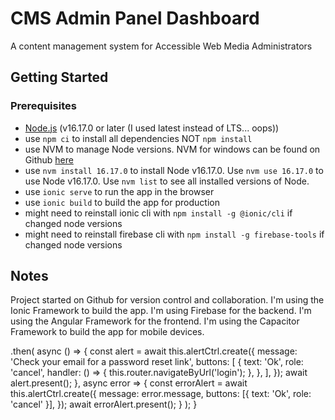 # CMS Admin Panel Dashboard
A content management system for Accessible Web Media Administrators

## Getting Started
### Prerequisites
- [Node.js](https://nodejs.org/en/) (v16.17.0 or later (I used latest instead of LTS... oops))
- use `npm ci` to install all dependencies NOT `npm install`
- use NVM to manage Node versions. NVM for windows can be found on Github [here](https://github.com/coreybutler/nvm-windows)
- use `nvm install 16.17.0` to install Node v16.17.0. Use `nvm use 16.17.0` to use Node v16.17.0. Use `nvm list` to see all installed versions of Node.
- use `ionic serve` to run the app in the browser
- use `ionic build` to build the app for production
- might need to reinstall ionic cli with `npm install -g @ionic/cli` if changed node versions
- might need to reinstall firebase cli with `npm install -g firebase-tools` if changed node versions

## Notes

Project started on Github for version control and collaboration.  I'm using the Ionic Framework to build the app.  I'm using Firebase for the backend.  I'm using the Angular Framework for the frontend.  I'm using the Capacitor Framework to build the app for mobile devices.




.then(
    async () => {
      const alert = await this.alertCtrl.create({
        message: 'Check your email for a password reset link',
        buttons: [
          {
            text: 'Ok',
            role: 'cancel',
            handler: () => {
              this.router.navigateByUrl('login');
            },
          },
        ],
      });
      await alert.present();
    },
    async error => {
      const errorAlert = await this.alertCtrl.create({
        message: error.message,
        buttons: [{ text: 'Ok', role: 'cancel' }],
      });
      await errorAlert.present();
    }
  );
}
